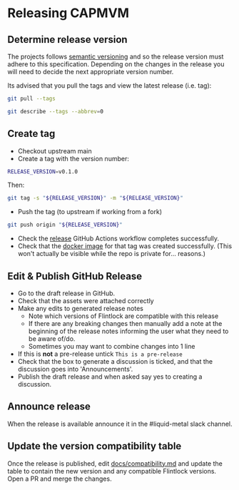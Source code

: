 # Releasing CAPMVM

## Determine release version

The projects follows [semantic versioning](https://semver.org/#semantic-versioning-200)
and so the release version must adhere to this specification.
Depending on the changes in the release you will need to decide the next
appropriate version number.

Its advised that you pull the tags and view the latest release (i.e. tag):

```bash
git pull --tags

git describe --tags --abbrev=0
```

## Create tag

* Checkout upstream main
* Create a tag with the version number:

```bash
RELEASE_VERSION=v0.1.0
```

Then:

```bash
git tag -s "${RELEASE_VERSION}" -m "${RELEASE_VERSION}"
```

* Push the tag (to upstream if working from a fork)

``` bash
git push origin "${RELEASE_VERSION}"
```

* Check the [release](https://github.com/weaveworks/cluster-api-provider-microvm/actions/workflows/release.yml) GitHub Actions workflow completes successfully.
* Check that the [docker image](https://github.com/orgs/weaveworks/packages?repo_name=cluster-api-provider-microvm) for that tag was created successfully. (This
won't actually be visible while the repo is private for... reasons.)

## Edit & Publish GitHub Release

* Go to the draft release in GitHub.
* Check that the assets were attached correctly
* Make any edits to generated release notes
  * Note which versions of Flintlock are compatible with this release
  * If there are any breaking changes then manually add a note at the beginning
    of the release notes informing the user what they need to be aware of/do.
  * Sometimes you may want to combine changes into 1 line
* If this is **not** a pre-release untick `This is a pre-release`
* Check that the box to generate a discussion is ticked, and that the discussion
  goes into 'Announcements'.
* Publish the draft release and when asked say yes to creating a discussion.

## Announce release

When the release is available announce it in the #liquid-metal slack channel.

## Update the version compatibility table

Once the release is published, edit [docs/compatibility.md](docs/compatibility.md)
and update the table to contain the new version and any compatible Flintlock versions.
Open a PR and merge the changes.
